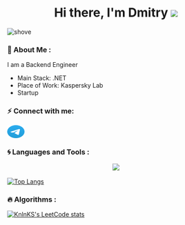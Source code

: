 <h1 align="center">Hi there, I'm Dmitry</a> 
<img src="https://github.com/blackcater/blackcater/raw/main/images/Hi.gif" height="32"/></h1>
<div>
  <p align="left"> <img src="https://komarev.com/ghpvc/?username=DimasCreator&label=Profile%20views&color=0e75b6&style=flat" alt="shove" /> </p>
</div>

### :speech_balloon: About Me :

I am a Backend Engineer

- Main Stack: .NET
- Place of Work: Kaspersky Lab
- Startup



### :zap: Connect with me:
  <a href="https://t.me/dimacreator" target="blank"><img align="center" src="https://raw.githubusercontent.com/shbov/shbov/main/telegram.svg" alt="shbov" height="30" width="40" /></a>

### :cyclone: Languages and Tools :

<p align="center">
  <a href="https://skillicons.dev">
    <img src="https://skillicons.dev/icons?i=cs,dotnet,visualstudio,py,git,gitlab,openshift,docker,kubernetes,linux,windows,elasticsearch,grafana,prometheus,kafka,rabbitmq,nginx,postgres,redis,angular,postman,unity" />
  </a>
</p>


[![Top Langs](https://github-readme-stats.vercel.app/api/top-langs/?username=DimasCreator&layout=compact&theme=vision-friendly-dark)](https://github.com/anuraghazra/github-readme-stats)

### :fire: Algorithms :

[![KnlnKS's LeetCode stats](https://leetcode-stats-six.vercel.app/api?username=DimaCreator&theme=dark)](https://github.com/KnlnKS/leetcode-stats)
